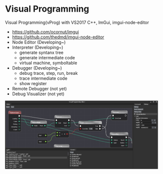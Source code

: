 # Visual Programming
Visual Programming(vProg) with VS2017 C++, ImGui, imgui-node-editor
- https://github.com/ocornut/imgui
- https://github.com/thedmd/imgui-node-editor
- Node Editor (Developing~)
- Interpreter (Developing~)
	- generate syntanx tree
	- generate intermediate code
	- virtual machine, symboltable
- Debugger (Developing~)
	- debug trace, step, run, break
	- trace intermediate code
	- show register
- Remote Debugger (not yet)
- Debug Visualizer (not yet)

![](https://github.com/jjuiddong/VisualProgramming/blob/master/Doc/2019-11-04-2.jpg?raw=true)
